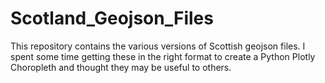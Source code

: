 # Scotland_Geojson_Files
This repository contains the various versions of Scottish geojson files. I spent some time getting these in the right format to create a Python Plotly Choropleth and thought they may be useful to others.
